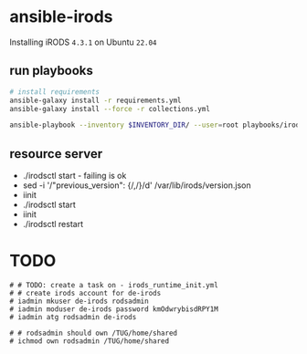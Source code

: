 # ansible-irods

Installing iRODS `4.3.1` on Ubuntu `22.04`


## run playbooks
```bash
# install requirements
ansible-galaxy install -r requirements.yml
ansible-galaxy install --force -r collections.yml

ansible-playbook --inventory $INVENTORY_DIR/ --user=root playbooks/irods/provision_irods.yml
```


## resource server
* ./irodsctl start - failing is ok
* sed -i '/"previous_version": {/,/}/d' /var/lib/irods/version.json
* iinit 
* ./irodsctl start
* iinit
* ./irodsctl restart



# TODO

    # # TODO: create a task on - irods_runtime_init.yml
    # # create irods account for de-irods
    # iadmin mkuser de-irods rodsadmin
    # iadmin moduser de-irods password kmOdwrybisdRPY1M
    # iadmin atg rodsadmin de-irods

    # # rodsadmin should own /TUG/home/shared
    # ichmod own rodsadmin /TUG/home/shared